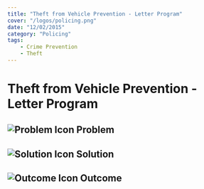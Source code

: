 ```yaml
---
title: "Theft from Vehicle Prevention - Letter Program"
cover: "/logos/policing.png"
date: "12/02/2015"
category: "Policing"
tags:
    - Crime Prevention
    - Theft
---
```


# Theft from Vehicle Prevention - Letter Program

## ![Problem Icon](https://github.com/google/material-design-icons/raw/master/alert/1x_web/ic_error_outline_black_48dp.png "Problem") Problem

## ![Solution Icon](https://github.com/google/material-design-icons/raw/master/action/1x_web/ic_lightbulb_outline_black_48dp.png "Solution") Solution

## ![Outcome Icon](https://github.com/google/material-design-icons/raw/master/action/1x_web/ic_view_list_black_48dp.png "Outcome") Outcome
